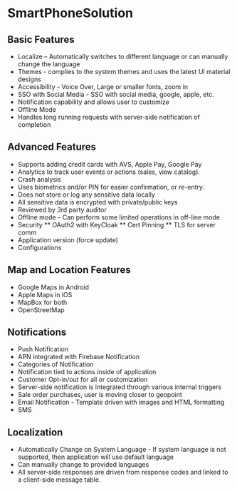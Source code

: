 # SmartPhoneSolution

## Basic Features
* Localize – Automatically switches to different language or can manually change the language
* Themes -  complies to the system themes and uses the latest UI material designs
* Accessibility - Voice Over, Large or smaller fonts, zoom in
* SSO with Social Media - SSO with social media, google, apple, etc.
* Notification capability and allows user to customize
* Offline Mode 
* Handles long running requests with server-side notification of completion


## Advanced Features
* Supports adding credit cards with AVS, Apple Pay, Google Pay
* Analytics to track user events or actions (sales, view catalog).
* Crash analysis
* Uses biometrics and/or PIN for easier confirmation, or re-entry.
* Does not store or log any sensitive data locally
* All sensitive data is encrypted with private/public keys 
* Reviewed by 3rd party auditor
* Offline mode – Can perform some limited operations in off-line mode
* Security
** OAuth2 with KeyCloak
** Cert Pinning
** TLS for server comm
* Application version (force update)
* Configurations

## Map and Location Features

* Google Maps in Android
* Apple Maps in iOS
* MapBox for both
* OpenStreetMap 

## Notifications
* Push Notification
* APN integrated with Firebase Notification 
* Categories of Notification
* Notification tied to actions inside of application
* Customer Opt-in/out for all or customization
* Server-side notification is integrated through various internal triggers
* Sale order purchases, user is moving closer to geopoint
* Email Notification - Template driven with images and HTML formatting
* SMS


## Localization
* Automatically Change on System Language - If system language is not supported, then application will use default language
* Can manually change to provided languages
* All server-side responses are driven from response codes and linked to a client-side message table.



